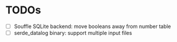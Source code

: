 # TODOs
- [ ] Souffle SQLite backend: move booleans away from number table
- [ ] serde_datalog binary: support multiple input files